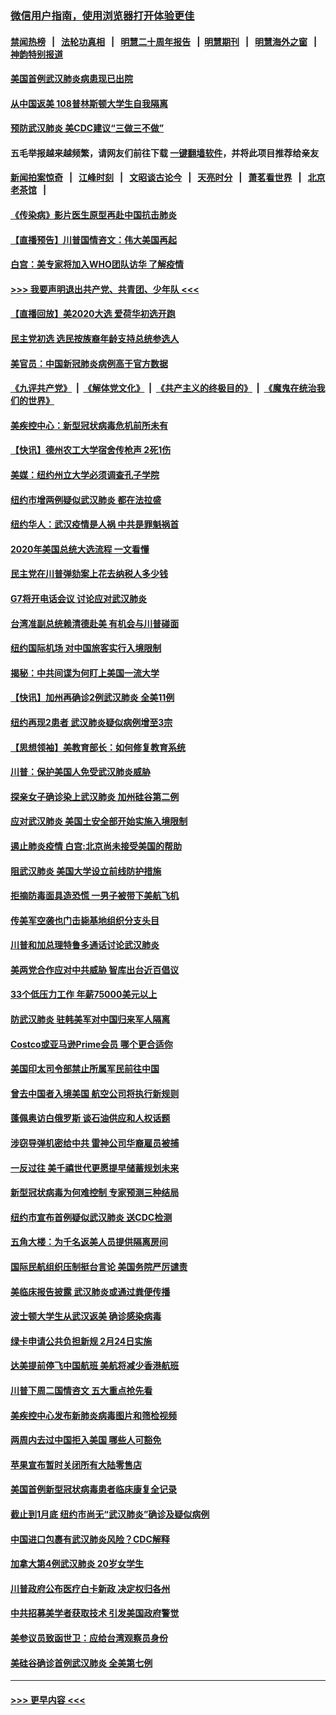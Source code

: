 ### [微信用户指南，使用浏览器打开体验更佳](https://github.com/gfw-breaker/banned-news1/blob/master/indexes/wechat-guide.md?t=0)
#### [禁闻热榜](热点新闻.md?t=0)  &nbsp;&nbsp;|&nbsp;&nbsp; [法轮功真相](https://github.com/gfw-breaker/truth/blob/master/README.md?t=0) &nbsp;&nbsp;|&nbsp;&nbsp; [明慧二十周年报告](https://github.com/gfw-breaker/mh-reports/blob/master/README.md?t=0) &nbsp;&nbsp;|&nbsp;&nbsp;[明慧期刊](https://github.com/gfw-breaker/mh-qikan) &nbsp;&nbsp;|&nbsp;&nbsp; [明慧海外之窗](https://github.com/gfw-breaker/mh-news/blob/master/README.md?t=0) &nbsp;&nbsp;|&nbsp;&nbsp; [神韵特别报道](https://github.com/gfw-breaker/mh-news/blob/master/shenyun.md?t=0)
#### [美国首例武汉肺炎病患现已出院](../pages/nsc412/n11842740.md?t=02041222) 
#### [从中国返美 108普林斯顿大学生自我隔离](../pages/nsc412/n11842714.md?t=02041222) 
#### [预防武汉肺炎 美CDC建议“三做三不做”](../pages/nsc412/n11842700.md?t=02041222) 
#### 五毛举报越来越频繁，请网友们前往下载 [一键翻墙软件](https://github.com/gfw-breaker/ssr-accounts)，并将此项目推荐给亲友
#### [新闻拍案惊奇](https://github.com/gfw-breaker/banned-news1/blob/master/pages/link4.md) &nbsp;&nbsp;|&nbsp;&nbsp; [江峰时刻](https://github.com/gfw-breaker/banned-news1/blob/master/pages/link4.md) &nbsp;&nbsp;|&nbsp;&nbsp; [文昭谈古论今](https://github.com/gfw-breaker/banned-news1/blob/master/pages/link4.md) &nbsp;&nbsp;|&nbsp;&nbsp; [天亮时分](https://github.com/gfw-breaker/banned-news1/blob/master/pages/link4.md) &nbsp;&nbsp;|&nbsp;&nbsp; [萧茗看世界](https://github.com/gfw-breaker/banned-news1/blob/master/pages/link4.md) &nbsp;&nbsp;|&nbsp;&nbsp; [北京老茶馆](https://github.com/gfw-breaker/banned-news1/blob/master/pages/link4.md) &nbsp;&nbsp;|&nbsp;&nbsp; 
#### [《传染病》影片医生原型再赴中国抗击肺炎](../pages/nsc412/n11842626.md?t=02041222) 
#### [【直播预告】川普国情咨文：伟大美国再起](../pages/nsc412/n11842079.md?t=02041222) 
#### [白宫：美专家将加入WHO团队访华 了解疫情](../pages/nsc412/n11842198.md?t=02041222) 
#### [>>> 我要声明退出共产党、共青团、少年队 <<<](https://github.com/begood0513/goodnews/blob/master/quit/letter.md) 
#### [【直播回放】美2020大选 爱荷华初选开跑](../pages/nsc412/n11841820.md?t=02041222) 
#### [民主党初选 选民按族裔年龄支持总统参选人](../pages/nsc412/n11842239.md?t=02041222) 
#### [美官员：中国新冠肺炎病例高于官方数据](../pages/nsc412/n11842452.md?t=02041222) 
#### [《九评共产党》](https://github.com/begood0513/9ping.md/blob/master/README.md) &nbsp;|&nbsp; [《解体党文化》](../../../../jtdwh.md/blob/master/README.md)  &nbsp;|&nbsp; [《共产主义的终极目的》](../../../../gczydzjmd.md/blob/master/README.md) &nbsp;|&nbsp; [《魔鬼在统治我们的世界》](../../../../mgztzwmdsj.md/blob/master/README.md) 
#### [美疾控中心：新型冠状病毒危机前所未有](../pages/nsc412/n11842406.md?t=02041222) 
#### [【快讯】德州农工大学宿舍传枪声 2死1伤](../pages/nsc412/n11842279.md?t=02041222) 
#### [美媒：纽约州立大学必须调查孔子学院](../pages/nsc412/n11840637.md?t=02041222) 
#### [纽约市增两例疑似武汉肺炎 都在法拉盛](../pages/nsc412/n11840625.md?t=02041222) 
#### [纽约华人：武汉疫情是人祸 中共是罪魁祸首](../pages/nsc412/n11840631.md?t=02041222) 
#### [2020年美国总统大选流程 一文看懂](../pages/nsc412/n11842056.md?t=02041222) 
#### [民主党在川普弹劾案上花去纳税人多少钱](../pages/nsc412/n11841941.md?t=02041222) 
#### [G7将开电话会议 讨论应对武汉肺炎](../pages/nsc412/n11841658.md?t=02041222) 
#### [台湾准副总统赖清德赴美 有机会与川普碰面](../pages/nsc412/n11841332.md?t=02041222) 
#### [纽约国际机场  对中国旅客实行入境限制](../pages/nsc412/n11840619.md?t=02041222) 
#### [揭秘：中共间谍为何盯上美国一流大学](../pages/nsc412/n11840270.md?t=02041222) 
#### [【快讯】加州再确诊2例武汉肺炎 全美11例](../pages/nsc412/n11840339.md?t=02041222) 
#### [纽约再现2患者 武汉肺炎疑似病例增至3宗](../pages/nsc412/n11840010.md?t=02041222) 
#### [【思想领袖】美教育部长：如何修复教育系统](../pages/nsc412/n11690865.md?t=02041222) 
#### [川普：保护美国人免受武汉肺炎威胁](../pages/nsc412/n11839718.md?t=02041222) 
#### [探亲女子确诊染上武汉肺炎 加州硅谷第二例](../pages/nsc412/n11839784.md?t=02041222) 
#### [应对武汉肺炎 美国土安全部开始实施入境限制](../pages/nsc412/n11839729.md?t=02041222) 
#### [遏止肺炎疫情 白宫:北京尚未接受美国的帮助](../pages/nsc412/n11839660.md?t=02041222) 
#### [阻武汉肺炎 美国大学设立前线防护措施](../pages/nsc412/n11839479.md?t=02041222) 
#### [拒摘防毒面具造恐慌 一男子被带下美航飞机](../pages/nsc412/n11839455.md?t=02041222) 
#### [传美军空袭也门击毙基地组织分支头目](../pages/nsc412/n11839210.md?t=02041222) 
#### [川普和加总理特鲁多通话讨论武汉肺炎](../pages/nsc412/n11839128.md?t=02041222) 
#### [美两党合作应对中共威胁 智库出台近百倡议](../pages/nsc412/n11838437.md?t=02041222) 
#### [33个低压力工作 年薪75000美元以上](../pages/nsc412/n11834441.md?t=02041222) 
#### [防武汉肺炎 驻韩美军对中国归来军人隔离](../pages/nsc412/n11838970.md?t=02041222) 
#### [Costco或亚马逊Prime会员 哪个更合适你](../pages/nsc412/n11834459.md?t=02041222) 
#### [美国印太司令部禁止所属军民前往中国](../pages/nsc412/n11838418.md?t=02041222) 
#### [曾去中国者入境美国 航空公司将执行新规则](../pages/nsc412/n11838375.md?t=02041222) 
#### [蓬佩奥访白俄罗斯 谈石油供应和人权话题](../pages/nsc412/n11838242.md?t=02041222) 
#### [涉窃导弹机密给中共 雷神公司华裔雇员被捕](../pages/nsc412/n11838129.md?t=02041222) 
#### [一反过往 美千禧世代更愿提早储蓄规划未来](../pages/nsc412/n11837601.md?t=02041222) 
#### [新型冠状病毒为何难控制 专家预测三种结局](../pages/nsc412/n11838002.md?t=02041222) 
#### [纽约市宣布首例疑似武汉肺炎 送CDC检测](../pages/nsc412/n11837852.md?t=02041222) 
#### [五角大楼：为千名返美人员提供隔离房间](../pages/nsc412/n11837831.md?t=02041222) 
#### [国际民航组织压制挺台言论 美国务院严厉谴责](../pages/nsc412/n11837791.md?t=02041222) 
#### [美临床报告披露 武汉肺炎或通过粪便传播](../pages/nsc412/n11837626.md?t=02041222) 
#### [波士顿大学生从武汉返美 确诊感染病毒](../pages/nsc412/n11837580.md?t=02041222) 
#### [绿卡申请公共负担新规 2月24日实施](../pages/nsc412/n11836634.md?t=02041222) 
#### [达美提前停飞中国航班 美航将减少香港航班](../pages/nsc412/n11837649.md?t=02041222) 
#### [川普下周二国情咨文 五大重点抢先看](../pages/nsc412/n11837512.md?t=02041222) 
#### [美疾控中心发布新肺炎病毒图片和筛检视频](../pages/nsc412/n11837491.md?t=02041222) 
#### [两周内去过中国拒入美国 哪些人可豁免](../pages/nsc412/n11837400.md?t=02041222) 
#### [苹果宣布暂时关闭所有大陆零售店](../pages/nsc412/n11837097.md?t=02041222) 
#### [美国首例新型冠状病毒患者临床康复全记录](../pages/nsc412/n11836513.md?t=02041222) 
#### [截止到1月底  纽约市尚无“武汉肺炎”确诊及疑似病例](../pages/nsc412/n11836657.md?t=02041222) 
#### [中国进口包裹有武汉肺炎风险？CDC解释](../pages/nsc412/n11836321.md?t=02041222) 
#### [加拿大第4例武汉肺炎 20岁女学生](../pages/nsc412/n11836537.md?t=02041222) 
#### [川普政府公布医疗白卡新政 决定权归各州](../pages/nsc412/n11836336.md?t=02041222) 
#### [中共招募美学者获取技术 引发美国政府警觉](../pages/nsc412/n11836277.md?t=02041222) 
#### [美参议员致函世卫：应给台湾观察员身份](../pages/nsc412/n11836183.md?t=02041222) 
#### [美硅谷确诊首例武汉肺炎 全美第七例](../pages/nsc412/n11836093.md?t=02041222) 

----
#### [ >>> 更早内容 <<< ](../indexes/nsc412-earlier.md)
